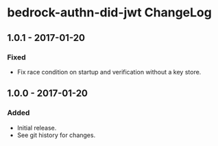 # bedrock-authn-did-jwt ChangeLog

## 1.0.1 - 2017-01-20

### Fixed
- Fix race condition on startup and verification without a key store.

## 1.0.0 - 2017-01-20

### Added
- Initial release.
- See git history for changes.
